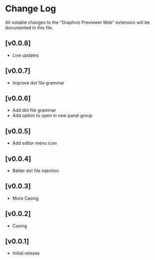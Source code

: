 # Change Log

All notable changes to the "Graphviz Previewer Web" extension will be documented in this file.

## [v0.0.8]
- Live updates

## [v0.0.7]
- Improve dot file grammar

## [v0.0.6]
- Add dot file grammar
- Add option to open in new panel group

## [v0.0.5]
- Add editor menu icon

## [v0.0.4]

- Better dot file injection

## [v0.0.3]

- More Casing

## [v0.0.2]

- Casing

## [v0.0.1]

- Initial release